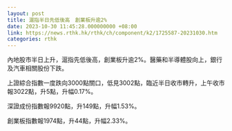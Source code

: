 ```yaml
---
layout: post
title: 滬指半日先低後高　創業板升逾2%
date: 2023-10-30 11:45:28.000000000 +08:00
link: https://news.rthk.hk/rthk/ch/component/k2/1725587-20231030.htm
categories: rthk
---
```


內地股市半日上升，滬指先低後高，創業板升逾2%。醫藥和半導體股向上，銀行及汽車相關股份下跌。

上證綜合指數一度跌向3000點關口，低見3002點，臨近半日收市轉升，上午收市報3022點，升5點，升幅0.17%。

深證成份指數報9920點，升149點，升幅1.53%。

創業板指數報1974點，升44點，升幅2.33%。
